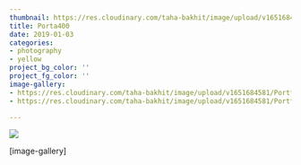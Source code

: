 ```yaml
---
thumbnail: https://res.cloudinary.com/taha-bakhit/image/upload/v1651684577/Portfolio/Streets%20of%20Helsinki/DSCF8079_hxyvfy.jpg
title: Porta400
date: 2019-01-03
categories:
- photography
- yellow
project_bg_color: ''
project_fg_color: ''
image-gallery:
- https://res.cloudinary.com/taha-bakhit/image/upload/v1651684581/Portfolio/Streets%20of%20Helsinki/Gold200_18_-positive-2_svccqu.jpg
- https://res.cloudinary.com/taha-bakhit/image/upload/v1651684581/Portfolio/Streets%20of%20Helsinki/DSCF10496-27-02-22_aenegy.jpg

---
```

![](https://res.cloudinary.com/taha-bakhit/image/upload/v1651684577/Portfolio/Streets%20of%20Helsinki/DSCF8079_hxyvfy.jpg)

\[image-gallery\]